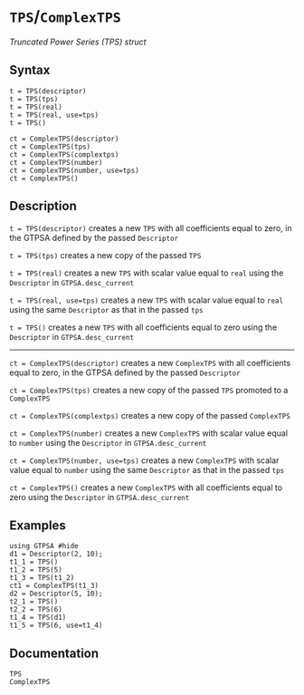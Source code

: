 # `TPS`/`ComplexTPS`
*Truncated Power Series (TPS) struct*
## Syntax
```
t = TPS(descriptor)
t = TPS(tps)
t = TPS(real)
t = TPS(real, use=tps)
t = TPS() 

ct = ComplexTPS(descriptor)
ct = ComplexTPS(tps)
ct = ComplexTPS(complextps)
ct = ComplexTPS(number)
ct = ComplexTPS(number, use=tps)
ct = ComplexTPS() 
```

## Description
`t = TPS(descriptor)` creates a new `TPS` with all coefficients equal to zero, in the GTPSA defined by the passed `Descriptor`

`t = TPS(tps)` creates a new copy of the passed `TPS`

`t = TPS(real)` creates a new `TPS` with scalar value equal to `real` using the `Descriptor` in `GTPSA.desc_current`

`t = TPS(real, use=tps)` creates a new `TPS` with scalar value equal to `real` using the same `Descriptor` as that in the passed `tps`

`t = TPS()` creates a new `TPS` with all coefficients equal to zero using the `Descriptor` in `GTPSA.desc_current`

-----

`ct = ComplexTPS(descriptor)` creates a new `ComplexTPS` with all coefficients equal to zero, in the GTPSA defined by the passed `Descriptor`

`ct = ComplexTPS(tps)` creates a new copy of the passed `TPS` promoted to a `ComplexTPS`

`ct = ComplexTPS(complextps)` creates a new copy of the passed `ComplexTPS`

`ct = ComplexTPS(number)` creates a new `ComplexTPS` with scalar value equal to `number` using the `Descriptor` in `GTPSA.desc_current`

`ct = ComplexTPS(number, use=tps)` creates a new `ComplexTPS` with scalar value equal to `number` using the same `Descriptor` as that in the passed `tps`

`ct = ComplexTPS()` creates a new `ComplexTPS` with all coefficients equal to zero using the `Descriptor` in `GTPSA.desc_current`

## Examples
```@repl desc
using GTPSA #hide
d1 = Descriptor(2, 10);
t1_1 = TPS()
t1_2 = TPS(5)
t1_3 = TPS(t1_2)
ct1 = ComplexTPS(t1_3)
d2 = Descriptor(5, 10);
t2_1 = TPS()
t2_2 = TPS(6)
t1_4 = TPS(d1)
t1_5 = TPS(6, use=t1_4)
```

## Documentation
```@docs
TPS
ComplexTPS
```